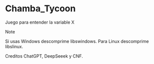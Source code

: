 # Chamba_Tycoon
Juego para entender la variable X

>[!NOTE]
>Si usas Windows descomprime libswindows. Para Linux descomprime libslinux.

Creditos ChatGPT, DeepSeeek y CNF.
